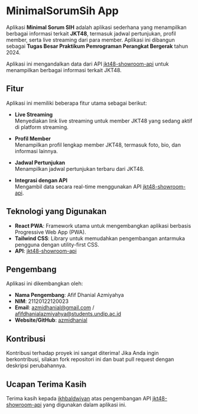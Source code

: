 # MinimalSorumSih App

Aplikasi **Minimal Sorum SIH** adalah aplikasi sederhana yang menampilkan berbagai informasi terkait **JKT48**, termasuk jadwal pertunjukan, profil member, serta live streaming dari para member. Aplikasi ini dibangun sebagai **Tugas Besar Praktikum Pemrograman Perangkat Bergerak** tahun 2024.

Aplikasi ini mengandalkan data dari API [jkt48-showroom-api](https://github.com/ikhbaldwiyan/jkt48-showroom-api) untuk menampilkan berbagai informasi terkait JKT48.

## Fitur

Aplikasi ini memiliki beberapa fitur utama sebagai berikut:

- **Live Streaming**  
  Menyediakan link live streaming untuk member JKT48 yang sedang aktif di platform streaming.

- **Profil Member**  
  Menampilkan profil lengkap member JKT48, termasuk foto, bio, dan informasi lainnya.

- **Jadwal Pertunjukan**  
  Menampilkan jadwal pertunjukan terbaru dari JKT48.

- **Integrasi dengan API**  
  Mengambil data secara real-time menggunakan API [jkt48-showroom-api](https://github.com/ikhbaldwiyan/jkt48-showroom-api).

## Teknologi yang Digunakan

- **React PWA**: Framework utama untuk mengembangkan aplikasi berbasis Progressive Web App (PWA).
- **Tailwind CSS**: Library untuk memudahkan pengembangan antarmuka pengguna dengan utility-first CSS.
- **API**: [jkt48-showroom-api](https://github.com/ikhbaldwiyan/jkt48-showroom-api)

## Pengembang

Aplikasi ini dikembangkan oleh:

- **Nama Pengembang**: Afif Dhanial Azmiyahya
- **NIM**: 21120122120023
- **Email**: azmidhanial@gmail.com / afifdhanialazmiyahya@students.undip.ac.id
- **Website/GitHub**: [azmidhanial](https://github.com/afifdhanialazmiyahya)

## Kontribusi

Kontribusi terhadap proyek ini sangat diterima! Jika Anda ingin berkontribusi, silakan fork repositori ini dan buat pull request dengan deskripsi perubahannya.

## Ucapan Terima Kasih

Terima kasih kepada [ikhbaldwiyan](https://github.com/ikhbaldwiyan) atas pengembangan API [jkt48-showroom-api](https://github.com/ikhbaldwiyan/jkt48-showroom-api) yang digunakan dalam aplikasi ini.
